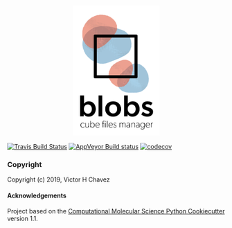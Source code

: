 <p align="center">
<img src="docs/media/logo_sub.png" alt="Psi4NumPy banner logo" height=300> <br>


[![Travis Build Status](https://travis-ci.com/REPLACE_WITH_OWNER_ACCOUNT/blobs.svg?branch=master)](https://travis-ci.com/REPLACE_WITH_OWNER_ACCOUNT/blobs)
[![AppVeyor Build status](https://ci.appveyor.com/api/projects/status/REPLACE_WITH_APPVEYOR_LINK/branch/master?svg=true)](https://ci.appveyor.com/project/REPLACE_WITH_OWNER_ACCOUNT/blobs/branch/master)
[![codecov](https://codecov.io/gh/REPLACE_WITH_OWNER_ACCOUNT/blobs/branch/master/graph/badge.svg)](https://codecov.io/gh/REPLACE_WITH_OWNER_ACCOUNT/blobs/branch/master)



</p>




### Copyright

Copyright (c) 2019, Victor H Chavez


#### Acknowledgements
 
Project based on the 
[Computational Molecular Science Python Cookiecutter](https://github.com/molssi/cookiecutter-cms) version 1.1.
